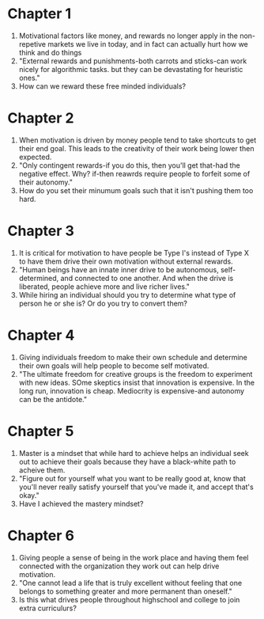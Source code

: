 # Chapter 1 
1. Motivational factors like money, and rewards no longer apply in the non-repetive markets we live in today, and in fact can actually hurt how we think and do things
2. "External rewards and punishments-both carrots and sticks-can work nicely for algorithmic tasks. but they can be devastating for heuristic ones."
3. How can we reward these free minded individuals?

# Chapter 2
1. When motivation is driven by money people tend to take shortcuts to get their end goal. This leads to the creativity of their work being lower then expected.
2. "Only contingent rewards-if you do this, then you'll get that-had the negative effect. Why? if-then reawrds require people to forfeit some of their autonomy."
3. How do you set their minumum goals such that it isn't pushing them too hard. 

# Chapter 3
1. It is critical for motivation to have people be Type I's instead of Type X to have them drive their own motivation without external rewards.
2. "Human beings have an innate inner drive to be autonomous, self-determined, and connected to one another. And when the drive is liberated, people achieve more and live richer lives."
3. While hiring an individual should you try to determine what type of person he or she is? Or do you try to convert them?

# Chapter 4
1. Giving individuals freedom to make their own schedule and determine their own goals will help people to become self motivated.
2. "The ultimate freedom for creative groups is the freedom to experiment with new ideas. SOme skeptics insist that innovation is expensive. In the long run, innovation is cheap. Mediocrity is expensive-and autonomy can be the antidote."

# Chapter 5
1. Master is a mindset that while hard to achieve helps an individual seek out to achieve their goals because they have a black-white path to acheive them. 
2. "Figure out for yourself what you want to be really good at, know that you'll never really satisfy yourself that you've made it, and accept that's okay."
3. Have I achieved the mastery mindset?

# Chapter 6
1. Giving people a sense of being in the work place and having them feel connected with the organization they work out can help drive motivation.
2. "One cannot lead a life that is truly excellent without feeling that one belongs to something greater and more permanent than oneself."
3. Is this what drives people throughout highschool and college to join extra curriculurs?